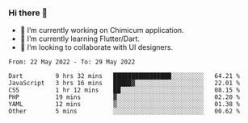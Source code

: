 ### Hi there 👋

<!--
**devcat37/devcat37** is a ✨ _special_ ✨ repository because its `README.md` (this file) appears on your GitHub profile.-->


- 🔭 I’m currently working on Chimicum application.
- 🌱 I’m currently learning Flutter/Dart.
- 👯 I’m looking to collaborate with UI designers.
<!-- - 🤔 I’m looking for help with ... -->

<!--START_SECTION:waka-->

```text
From: 22 May 2022 - To: 29 May 2022

Dart         9 hrs 32 mins   ████████████████░░░░░░░░░   64.21 %
JavaScript   3 hrs 16 mins   █████▓░░░░░░░░░░░░░░░░░░░   22.01 %
CSS          1 hr 12 mins    ██░░░░░░░░░░░░░░░░░░░░░░░   08.15 %
PHP          19 mins         ▓░░░░░░░░░░░░░░░░░░░░░░░░   02.20 %
YAML         12 mins         ▒░░░░░░░░░░░░░░░░░░░░░░░░   01.38 %
Other        5 mins          ░░░░░░░░░░░░░░░░░░░░░░░░░   00.62 %
```

<!--END_SECTION:waka-->
